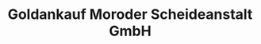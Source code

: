 ---
title: "Goldankauf Moroder Scheideanstalt GmbH"
url: /essen/goldankauf-moroder-scheideanstalt-gmbh/
shop: Schmuck
---